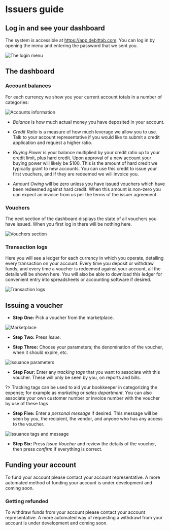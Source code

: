 # Issuers guide

## Log in and see your dashboard
The system is accessible at https://app.debittab.com. You
can log in by opening the menu and entering the password
that we sent you.

![The login menu](/_media/screens/login.jpg ':class=screen')

## The dashboard

### Account balances
For each currency we show you your current account totals in
a number of categories:

![Accounts information](/_media/screens/accounts.jpg ':class=screen')

* *Balance* is how much actual money you have deposited in
your account.

* *Credit Ratio* is a measure of how much leverage we allow
you to use. Talk to your account representative if you would
like to submit a credit application and request a higher
ratio.

* *Buying Power* is your balance multiplied by your credit
ratio up to your credit limit, plus hard credit. Upon
approval of a new account your buying power will likely be
$100. This is the amount of hard credit we typically grant
to new accounts. You can use this credit to issue your first
vouchers, and if they are redeemed we will invoice you.

* *Amount Owing* will be zero unless you have issued
vouchers which have been redeemed against hard credit. When
this amount is non-zero you can expect an invoice from us
per the terms of the issuer agreement.

### Vouchers
The next section of the dashboard displays the state of all
vouchers you have issued. When you first log in there will
be nothing here.

![Vouchers section](/_media/screens/vouchers.jpg ':class=screen')

### Transaction logs
Here you will see a ledger for each currency in which you
operate, detailing every transaction on your account. Every
time you deposit or withdraw funds, and every time a voucher
is redeemed against your account, all the details will be
shown here. You will also be able to download this ledger
for convenient entry into spreadsheets or accounting
software if desired.

![Transaction logs](/_media/screens/transactions.jpg ':class=screen')

## Issuing a voucher
- **Step One:** Pick a voucher from the marketplace.

![Marketplace](/_media/screens/marketplace.jpg ':class=screen')

- **Step Two:** Press *issue*.

- **Step Three:** Choose your parameters; the denomination
of the voucher, when it should expire, etc.

![Issuance parameters](/_media/screens/issue_params.jpg ':class=screen')

- **Step Four:** Enter any *tracking tags* that you want to
associate with this voucher. These will only be seen by you,
on reports and bills.

?> Tracking tags can be used to aid your bookkeeper in
categorizing the expense; for example as *marketing* or
*sales department*. You can also associate your own customer
number or invoice number with the voucher by use of these
tags

- **Step Five:** Enter a *personal message* if desired. This
message will be seen by you, the recipient, the vendor, and
anyone who has any access to the voucher.

![Issuance tags and message](/_media/screens/issue_tags_message.jpg ':class=screen')

- **Step Six:** Press *Issue Voucher* and review the details
of the voucher, then press *confirm* if everything is
correct.

## Funding your account
To fund your account please contact your account
representative. A more automated method of funding your
account is under development and coming soon.

### Getting refunded
To withdraw funds from your account please contact your
account representative. A more automated way of requesting a
withdrawl from your account is under development and coming
soon.

